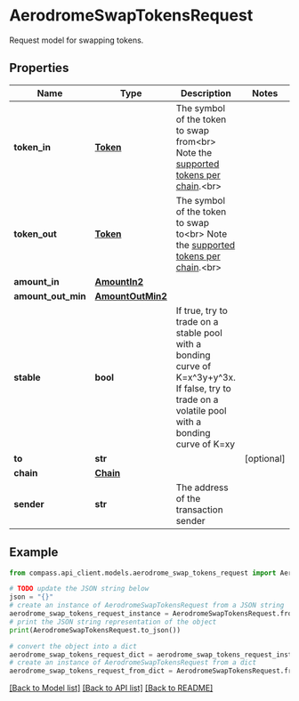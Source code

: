 # AerodromeSwapTokensRequest

Request model for swapping tokens.

## Properties

Name | Type | Description | Notes
------------ | ------------- | ------------- | -------------
**token_in** | [**Token**](Token.md) | The symbol of the token to swap from&lt;br&gt; Note the [supported tokens per chain](/#/#token-table).&lt;br&gt; | 
**token_out** | [**Token**](Token.md) | The symbol of the token to swap to&lt;br&gt; Note the [supported tokens per chain](/#/#token-table).&lt;br&gt; | 
**amount_in** | [**AmountIn2**](AmountIn2.md) |  | 
**amount_out_min** | [**AmountOutMin2**](AmountOutMin2.md) |  | 
**stable** | **bool** | If true, try to trade on a stable pool with a bonding curve of K&#x3D;x^3y+y^3x.         If false, try to trade on a volatile pool with a bonding curve of K&#x3D;xy | 
**to** | **str** |  | [optional] 
**chain** | [**Chain**](Chain.md) |  | 
**sender** | **str** | The address of the transaction sender | 

## Example

```python
from compass.api_client.models.aerodrome_swap_tokens_request import AerodromeSwapTokensRequest

# TODO update the JSON string below
json = "{}"
# create an instance of AerodromeSwapTokensRequest from a JSON string
aerodrome_swap_tokens_request_instance = AerodromeSwapTokensRequest.from_json(json)
# print the JSON string representation of the object
print(AerodromeSwapTokensRequest.to_json())

# convert the object into a dict
aerodrome_swap_tokens_request_dict = aerodrome_swap_tokens_request_instance.to_dict()
# create an instance of AerodromeSwapTokensRequest from a dict
aerodrome_swap_tokens_request_from_dict = AerodromeSwapTokensRequest.from_dict(aerodrome_swap_tokens_request_dict)
```
[[Back to Model list]](../README.md#documentation-for-models) [[Back to API list]](../README.md#documentation-for-api-endpoints) [[Back to README]](../README.md)


